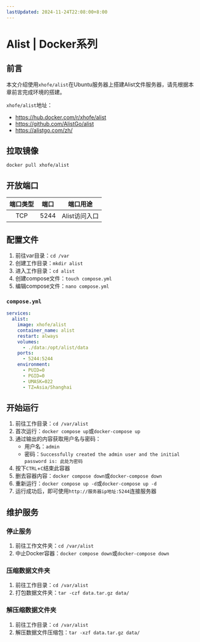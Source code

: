 ```yaml
---
lastUpdated: 2024-11-24T22:08:00+8:00
---
```


# Alist | Docker系列

## 前言

本文介绍使用```xhofe/alist```在Ubuntu服务器上搭建Alist文件服务器，请先根据本章前言完成环境的搭建。

```xhofe/alist```地址：
- <https://hub.docker.com/r/xhofe/alist>
- <https://github.com/AlistGo/alist>
- <https://alistgo.com/zh/>

## 拉取镜像

```docker pull xhofe/alist```

## 开放端口

| 端口类型 | 端口  |   端口用途    |
| :------: | :---: | :-----------: |
|   TCP    | 5244  | Alist访问入口 |

## 配置文件

1. 前往var目录：```cd /var```
2. 创建工作目录：```mkdir alist```
3. 进入工作目录：```cd alist```
4. 创建compose文件：```touch compose.yml```
5. 编辑compose文件：```nano compose.yml```

### ```compose.yml```

```yml
services:
  alist:
    image: xhofe/alist
    container_name: alist
    restart: always
    volumes:
      - ./data:/opt/alist/data
    ports:
      - 5244:5244
    environment:
      - PUID=0
      - PGID=0
      - UMASK=022
      - TZ=Asia/Shanghai
```

## 开始运行

1. 前往工作目录：```cd /var/alist```
2. 首次运行：```docker compose up```或```docker-compose up```
3. 通过输出的内容获取用户名与密码：
    - 用户名：```admin```
    - 密码：```Successfully created the admin user and the initial password is: 此处为密码```
4. 按下```CTRL```+```C```结束此容器
5. 删去容器内容：```docker compose down```或```docker-compose down```
6. 重新运行：```docker compose up -d```或```docker-compose up -d```
7. 运行成功后，即可使用```http://服务器ip地址:5244```连接服务器

## 维护服务

### 停止服务

1. 前往工作文件夹：```cd /var/alist```
2. 中止Docker容器：```docker compose down```或```docker-compose down```

### 压缩数据文件夹

1. 前往工作目录：```cd /var/alist```
2. 打包数据文件夹：```tar -czf data.tar.gz data/```

### 解压缩数据文件夹

1. 前往工作目录：```cd /var/alist```
2. 解压数据文件压缩包：```tar -xzf data.tar.gz data/```